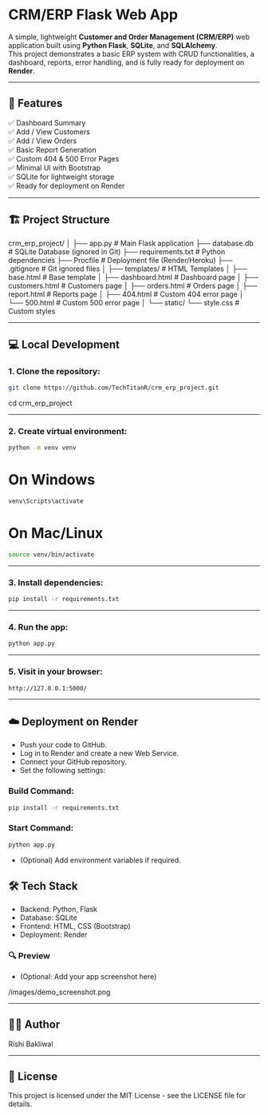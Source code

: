 # CRM/ERP Flask Web App

A simple, lightweight **Customer and Order Management (CRM/ERP)** web application built using **Python Flask**, **SQLite**, and **SQLAlchemy**.  
This project demonstrates a basic ERP system with CRUD functionalities, a dashboard, reports, error handling, and is fully ready for deployment on **Render**.

---

## 🚀 Features

✅ Dashboard Summary  
✅ Add / View Customers  
✅ Add / View Orders  
✅ Basic Report Generation  
✅ Custom 404 & 500 Error Pages  
✅ Minimal UI with Bootstrap  
✅ SQLite for lightweight storage  
✅ Ready for deployment on Render  

---

## 🏗️ Project Structure

crm_erp_project/
│
├── app.py # Main Flask application
├── database.db # SQLite Database (ignored in Git)
├── requirements.txt # Python dependencies
├── Procfile # Deployment file (Render/Heroku)
├── .gitignore # Git ignored files
│
├── templates/ # HTML Templates
│ ├── base.html # Base template
│ ├── dashboard.html # Dashboard page
│ ├── customers.html # Customers page
│ ├── orders.html # Orders page
│ ├── report.html # Reports page
│ ├── 404.html # Custom 404 error page
│ └── 500.html # Custom 500 error page
│
└── static/
└── style.css # Custom styles

---

## 💻 Local Development

### 1. Clone the repository:

```bash
git clone https://github.com/TechTitanR/crm_erp_project.git
```
cd crm_erp_project

---

### 2. Create virtual environment:
```bash 
python -m venv venv
```
# On Windows
```bash 
venv\Scripts\activate
```
# On Mac/Linux
```bash
source venv/bin/activate
```
---

### 3. Install dependencies:
```bash
pip install -r requirements.txt
```
---

### 4. Run the app:
```bash
python app.py
```
---

### 5. Visit in your browser:
```bash
http://127.0.0.1:5000/
```
---

## ☁️ Deployment on Render
- Push your code to GitHub.
- Log in to Render and create a new Web Service.
- Connect your GitHub repository.
- Set the following settings:

### Build Command:
```bash
pip install -r requirements.txt
```
### Start Command:
```bash
python app.py
```
- (Optional) Add environment variables if required.

## 🛠️ Tech Stack
- Backend: Python, Flask
- Database: SQLite
- Frontend: HTML, CSS (Bootstrap)
- Deployment: Render

### 🔍 Preview
- (Optional: Add your app screenshot here)

/images/demo_screenshot.png

---

## 🙋‍♂️ Author
Rishi Bakliwal

--- 

## 📄 License
This project is licensed under the MIT License - see the LICENSE file for details.
